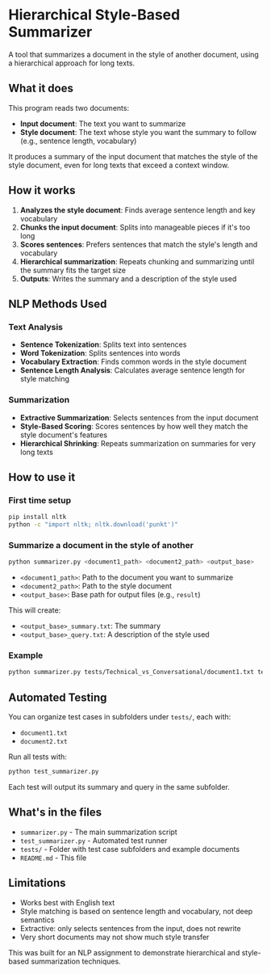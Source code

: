 # Hierarchical Style-Based Summarizer

A tool that summarizes a document in the style of another document, using a hierarchical approach for long texts.

## What it does

This program reads two documents:
- **Input document**: The text you want to summarize
- **Style document**: The text whose style you want the summary to follow (e.g., sentence length, vocabulary)

It produces a summary of the input document that matches the style of the style document, even for long texts that exceed a context window.

## How it works

1. **Analyzes the style document**: Finds average sentence length and key vocabulary
2. **Chunks the input document**: Splits into manageable pieces if it's too long
3. **Scores sentences**: Prefers sentences that match the style's length and vocabulary
4. **Hierarchical summarization**: Repeats chunking and summarizing until the summary fits the target size
5. **Outputs**: Writes the summary and a description of the style used

## NLP Methods Used

### Text Analysis
- **Sentence Tokenization**: Splits text into sentences
- **Word Tokenization**: Splits sentences into words
- **Vocabulary Extraction**: Finds common words in the style document
- **Sentence Length Analysis**: Calculates average sentence length for style matching

### Summarization
- **Extractive Summarization**: Selects sentences from the input document
- **Style-Based Scoring**: Scores sentences by how well they match the style document's features
- **Hierarchical Shrinking**: Repeats summarization on summaries for very long texts

## How to use it

### First time setup
```bash
pip install nltk
python -c "import nltk; nltk.download('punkt')"
```

### Summarize a document in the style of another
```bash
python summarizer.py <document1_path> <document2_path> <output_base>
```
- `<document1_path>`: Path to the document you want to summarize
- `<document2_path>`: Path to the style document
- `<output_base>`: Base path for output files (e.g., `result`)

This will create:
- `<output_base>_summary.txt`: The summary
- `<output_base>_query.txt`: A description of the style used

### Example
```bash
python summarizer.py tests/Technical_vs_Conversational/document1.txt tests/Technical_vs_Conversational/document2.txt tests/Technical_vs_Conversational/result
```

## Automated Testing

You can organize test cases in subfolders under `tests/`, each with:
- `document1.txt`
- `document2.txt`

Run all tests with:
```bash
python test_summarizer.py
```
Each test will output its summary and query in the same subfolder.

## What's in the files
- `summarizer.py` - The main summarization script
- `test_summarizer.py` - Automated test runner
- `tests/` - Folder with test case subfolders and example documents
- `README.md` - This file

## Limitations
- Works best with English text
- Style matching is based on sentence length and vocabulary, not deep semantics
- Extractive: only selects sentences from the input, does not rewrite
- Very short documents may not show much style transfer

This was built for an NLP assignment to demonstrate hierarchical and style-based summarization techniques. 